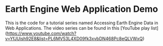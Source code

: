 # Earth Engine Web Application Demo

This is the code for a tutorial series named Accessing Earth Engine Data in Web Applications. The video series can be found in this [YouTube play list] (https://www.youtube.com/watch?v=YfJUish92E8&list=PL6MV53L4XD09fk3xvbDN468Pc8eQLVWxQ)

